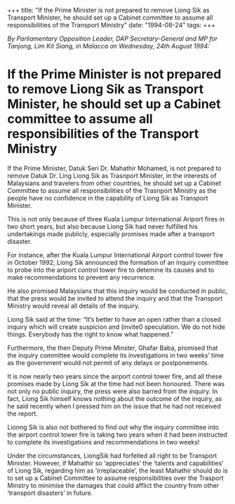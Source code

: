 +++ 
title: "If the Prime Minister is not prepared to remove Liong Sik as Transport Minister, he should set up a Cabinet committee to assume all responsibilities of the Transport Ministry"
date: "1994-08-24"
tags:
+++

_By Parliamentary Opposition Leader, DAP Secretary-General and MP for Tanjong, Lim Kit Siang, in Malacca on Wednesday, 24th August 1994:_

# If the Prime Minister is not prepared to remove Liong Sik as Transport Minister, he should set up a Cabinet committee to assume all responsibilities of the Transport Ministry

If the Prime Minister, Datuk Seri Dr. Mahathir Mohamed, is not prepared to remove Datuk Dr. Ling Liong Sik as Trasnport Minister, in the interests of Malaysians and travelers from other  countries, he should set up a Cabinet Committee to assume all responsibilities of the Trasnport Ministry as the people have no confidence in the capability of Liong Sik as Transport Minister.</u>

This is not only because of three Kuala Lumpur International Ariport fires in two short years, but also because Liong Sik had never fulfilled his undertakings made publicly, especially promises made after a transport disaster.

For instance, after the Kuala Lumpur International Airport control tower fire in October 1992, Liong Sik announced the formation of an inquiry committee to probe into the ariport control tower fire to detemine its causes and to make recommendations to prevent any recurrence.

He also promised Malaysians that this inquiry would be conducted in public, that the press would be invited to attend the inquiry and that the Transport Ministry would reveal all details of the inquiry.

Liong Sik said at the time: “It’s better to have an open rather than a closed inquiry which will create suspicion and (invite0 speculation. We do not hide things. Everybody has the right to know what happened.”

Furthermore, the then Deputy Prime Minster, Ghafar Baba, promised that the inquiry committee would complete its investigations in two weeks’ time as the government would not permit of any delays or postponements.

It is now nearly two years since the airport control tower fire, and all these promises made by Liong Sik at the time had not been honoured. There was not only no public inquiry, the press were also barred from the inquiry. In fact, Liong Sik himself knows nothing about the outcome of the inquiry, as he said recently when I pressed him on the issue that he had not received the report.

Lionng Sik is also not bothered to find out why the inquiry committee into the airport control tower fire is taking two years when it had been instructed to complete its investigations and recommendations in two weeks!

Under the circumstances, LiongSik had forfeited all right to be Transport Minister. However, if Mahathir so ‘appreciates’ the ‘talents and capabilities’ of Liong Sik, regarding him as ‘irreplaceable’, the least Mahathir should do is to set up a Cabinet Committee to assume responsibilities over the Trasport Minstry to minimise the damages that could afflict the country from other ‘transport disasters’ in future.
 
